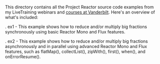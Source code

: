 This directory contains all the Project Reactor source code examples
from my LiveTraining webinars and [courses at
Vanderbilt](http://www.dre.vanderbilt.edu/~schmidt/DigitalLearning).
Here's an overview of what's included:

. ex1 - This example shows how to reduce and/or multiply big fractions
        synchronously using basic Reactor Mono and Flux features.

. ex2 - This example shows how to reduce and/or multiply big fractions
        asynchronously and in parallel using advanced Reactor Mono and
        Flux features, such as flatMap(), collectList(), zipWith(),
        first(), when(), and onErrorResume().
